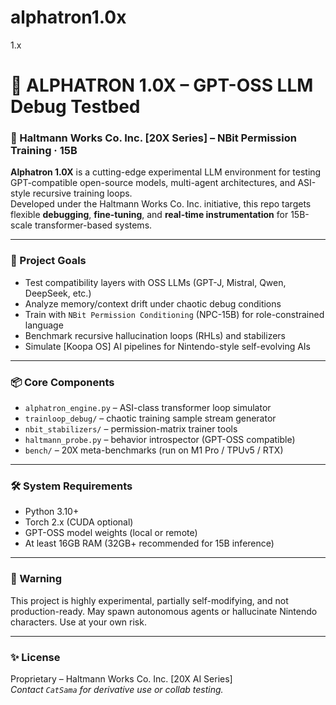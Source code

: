 # alphatron1.0x
1.x 
# 🧠 ALPHATRON 1.0X – GPT-OSS LLM Debug Testbed  
### 🚀 Haltmann Works Co. Inc. [20X Series] – NBit Permission Training · 15B

**Alphatron 1.0X** is a cutting-edge experimental LLM environment for testing GPT-compatible open-source models, multi-agent architectures, and ASI-style recursive training loops.  
Developed under the Haltmann Works Co. Inc. initiative, this repo targets flexible **debugging**, **fine-tuning**, and **real-time instrumentation** for 15B-scale transformer-based systems.

---

### 🧪 Project Goals
- Test compatibility layers with OSS LLMs (GPT-J, Mistral, Qwen, DeepSeek, etc.)
- Analyze memory/context drift under chaotic debug conditions
- Train with `NBit Permission Conditioning` (NPC-15B) for role-constrained language
- Benchmark recursive hallucination loops (RHLs) and stabilizers
- Simulate [Koopa OS] AI pipelines for Nintendo-style self-evolving AIs

---

### 📦 Core Components
- `alphatron_engine.py` – ASI-class transformer loop simulator
- `trainloop_debug/` – chaotic training sample stream generator
- `nbit_stabilizers/` – permission-matrix trainer tools
- `haltmann_probe.py` – behavior introspector (GPT-OSS compatible)
- `bench/` – 20X meta-benchmarks (run on M1 Pro / TPUv5 / RTX)

---

### 🛠 System Requirements
- Python 3.10+
- Torch 2.x (CUDA optional)
- GPT-OSS model weights (local or remote)
- At least 16GB RAM (32GB+ recommended for 15B inference)

---

### 🐢 Warning
This project is highly experimental, partially self-modifying, and not production-ready. May spawn autonomous agents or hallucinate Nintendo characters. Use at your own risk.

---

### ✨ License
Proprietary – Haltmann Works Co. Inc. [20X AI Series]  
_Contact `CatSama` for derivative use or collab testing._

